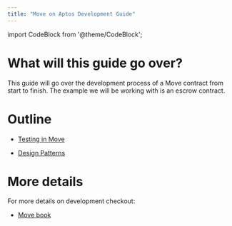 ```yaml
---
title: "Move on Aptos Development Guide"
---
```


import CodeBlock from '@theme/CodeBlock';

# What will this guide go over?

This guide will go over the development process of a Move contract from start
to finish. The example we will be working with is an escrow contract.

<!-- TODO Example code -->

# Outline

<!-- - [Setting up your environemnt](./setting-up-environment.md) -->

- [Testing in Move](./testing.md)

<!-- - [Debugging Move](./debugging.md) -->

- [Design Patterns](./design-patterns.md)

<!--- [Writing Move](./writing.md)-->
<!---  [Deploying Move](./deploying.md)-->
<!--- [Interacting with Move](./interacting.md)-->

# More details

For more details on development checkout:

- [Move book](../../book/introduction.md)

